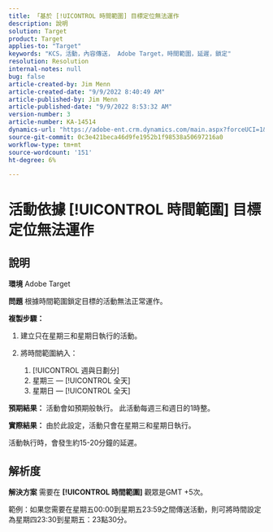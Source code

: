 ```yaml
---
title: 「基於 [!UICONTROL 時間範圍] 目標定位無法運作
description: 說明
solution: Target
product: Target
applies-to: "Target"
keywords: "KCS，活動，內容傳送， Adobe Target，時間範圍，延遲，鎖定"
resolution: Resolution
internal-notes: null
bug: false
article-created-by: Jim Menn
article-created-date: "9/9/2022 8:40:49 AM"
article-published-by: Jim Menn
article-published-date: "9/9/2022 8:53:32 AM"
version-number: 3
article-number: KA-14514
dynamics-url: "https://adobe-ent.crm.dynamics.com/main.aspx?forceUCI=1&pagetype=entityrecord&etn=knowledgearticle&id=18e1a81a-1b30-ed11-9db1-0022480866ad"
source-git-commit: 0c3e421beca46d9fe1952b1f98538a50697216a0
workflow-type: tm+mt
source-wordcount: '151'
ht-degree: 6%

---
```


# 活動依據 [!UICONTROL 時間範圍] 目標定位無法運作

## 說明


<b>環境</b>
Adobe Target

<b>問題</b>
根據時間範圍鎖定目標的活動無法正常運作。

<b>複製步驟：</b>

1. 建立只在星期三和星期日執行的活動。
2. 將時間範圍納入：

   1. [!UICONTROL 週與日劃分]
   2. 星期三 —  [!UICONTROL 全天]
   3. 星期日 —  [!UICONTROL 全天]




<b>預期結果：</b>
活動會如預期般執行。 此活動每週三和週日的1時整。

<b>實際結果：</b>
由於此設定，活動只會在星期三和星期日執行。

活動執行時，會發生約15-20分鐘的延遲。


## 解析度


<b>解決方案</b>
需要在 <b>[!UICONTROL 時間範圍]</b> 觀眾是GMT +5次。

範例：如果您需要在星期五00:00到星期五23:59之間傳送活動，則可將時間設定為星期四23:30到星期五：23點30分。


